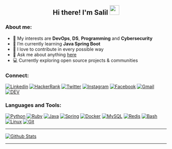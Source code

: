 <h2 align="center">Hi there! I'm Salil <img src="https://raw.githubusercontent.com/iampavangandhi/iampavangandhi/master/gifs/Hi.gif" height="30" width="30"></h2>

### About me:

- 🔭 My interests are **DevOps**, **DS**, **Programming** and **Cybersecurity**
- 🌱 I’m currently learning **Java Spring Boot**
- 👯 I love to contribute in every possible way
- 💬 Ask me about anything [here](https://github.com/chincholikarsalil/chincholikarsalil/issues)
- 💻 Currently exploring open source projects & communities

### Connect:

[![Linkedin](https://img.shields.io/badge/linkedin-%230077B5.svg?&style=for-the-badge&logo=linkedin&logoColor=white)](https://www.linkedin.com/in/chincholikarsalil)
[![HackerRank](https://img.shields.io/badge/HackerRank-%23239120.svg?&style=for-the-badge&logo=hackerrank&logoColor=white)](https://www.hackerrank.com/salililas)
[![Twitter](https://img.shields.io/badge/Twitter-%233A99D2.svg?&style=for-the-badge&logo=twitter&logoColor=white)](https://www.twitter.com/oksalil)
[![Instagram](https://img.shields.io/badge/instagram-%23C13584.svg?&style=for-the-badge&logo=instagram&logoColor=white)](https://www.instagram.com/salilchincholikar)
[![Facebook](https://img.shields.io/badge/Facebook-%233B5998.svg?&style=for-the-badge&logo=facebook&logoColor=white)](https://www.facebook.com/chincholikarsalil)
[![Gmail](https://img.shields.io/badge/Gmail-%23EA4335.svg?&style=for-the-badge&logo=gmail&logoColor=white)](mailto:chincholikarsalil@gmail.com)
[![DEV](https://img.shields.io/badge/dev-%23000000.svg?&style=for-the-badge&logo=dev.to&logoColor=white)](https://dev.to/chincholikarsalil)

### Languages and Tools:

[![Python](https://img.shields.io/badge/Python-%233776AB.svg?&style=flat)](https://www.python.org)
[![Ruby](https://img.shields.io/badge/Ruby-%239B111E.svg?&style=flat)](https://www.ruby-lang.org/en/)
[![Java](https://img.shields.io/badge/Java-%23F89820.svg?&style=flat)](https://www.java.com)
[![Spring](https://img.shields.io/badge/Spring-%235B9E48.svg?&style=flat)](https://spring.io/)
[![Docker](https://img.shields.io/badge/Docker-%230DB7ED.svg?&style=flat)](https://www.docker.com/)
[![MySQL](https://img.shields.io/badge/MySQL-%2300758F.svg?&style=flat)](https://www.mysql.com/)
[![Redis](https://img.shields.io/badge/Redis-%23D82C20.svg?&style=flat)](https://redis.io)
[![Bash](https://img.shields.io/badge/Bash-%23293137.svg?&style=flat)](https://www.gnu.org/software/bash/)
[![Linux](https://img.shields.io/badge/Linux-%23526879.svg?&style=flat)](https://www.linux.org/)
[![Git](https://img.shields.io/badge/Git-%23F1502F.svg?&style=flat)](https://git-scm.com/)

---

[![Github Stats](https://github-readme-stats.vercel.app/api?username=chincholikarsalil&show_icons=true&theme=tokyonight)](https://www.github.com/chincholikarsalil)

<div>

---
